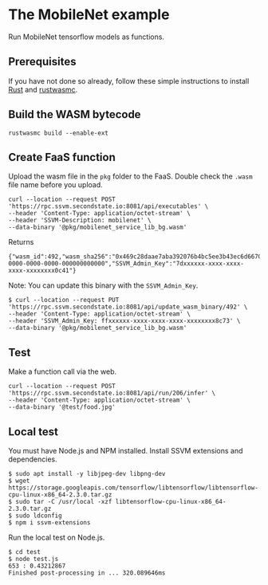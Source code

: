 # The MobileNet example

Run MobileNet tensorflow models as functions.

## Prerequisites

If you have not done so already, follow these simple instructions to install [Rust](https://www.rust-lang.org/tools/install) and [rustwasmc](https://www.secondstate.io/articles/ssvmup/).

## Build the WASM bytecode

```
rustwasmc build --enable-ext
```

## Create FaaS function

Upload the wasm file in the `pkg` folder to the FaaS. Double check the `.wasm` file name before you upload.

```
curl --location --request POST 'https://rpc.ssvm.secondstate.io:8081/api/executables' \
--header 'Content-Type: application/octet-stream' \
--header 'SSVM-Description: mobilenet' \
--data-binary '@pkg/mobilenet_service_lib_bg.wasm'
```

Returns

```
{"wasm_id":492,"wasm_sha256":"0x469c28daae7aba392076b4bc5ee3b43ec6d667083d8ae63207bf74b1da03fc26","SSVM_Usage_Key":"00000000-0000-0000-0000-000000000000","SSVM_Admin_Key":"7dxxxxxx-xxxx-xxxx-xxxx-xxxxxxxx0c41"}
```

Note: You can update this binary with the `SSVM_Admin_Key`.

```
$ curl --location --request PUT 'https://rpc.ssvm.secondstate.io:8081/api/update_wasm_binary/492' \
--header 'Content-Type: application/octet-stream' \
--header 'SSVM_Admin_Key: ffxxxxxx-xxxx-xxxx-xxxx-xxxxxxxx8c73' \
--data-binary '@pkg/mobilenet_service_lib_bg.wasm'
```

## Test

Make a function call via the web.

```
curl --location --request POST 'https://rpc.ssvm.secondstate.io:8081/api/run/206/infer' \
--header 'Content-Type: application/octet-stream' \
--data-binary '@test/food.jpg'
```

## Local test

You must have Node.js and NPM installed. Install SSVM extensions and dependencies.

```
$ sudo apt install -y libjpeg-dev libpng-dev
$ wget https://storage.googleapis.com/tensorflow/libtensorflow/libtensorflow-cpu-linux-x86_64-2.3.0.tar.gz
$ sudo tar -C /usr/local -xzf libtensorflow-cpu-linux-x86_64-2.3.0.tar.gz
$ sudo ldconfig
$ npm i ssvm-extensions
```

Run the local test on Node.js.

```
$ cd test
$ node test.js
653 : 0.43212867
Finished post-processing in ... 320.089646ms
```

